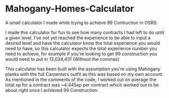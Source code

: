 # Mahogany-Homes-Calculator
A small calculator I made while trying to achieve 99 Contruction in OSRS.

I made this calculator for fun to see how many contracts I had left to do until a given level, I've not yet reached the experience to be able to input a desired level and have the calculator know the total experience you would need to have, so this calculator expects the total experience number you need to achieve, for example if you're looking to get 99 construction you would need to put in 13,034,431 (Without the commas) 

This calculator has been built with the assumption you're using Mahogany planks with the full Carpenters outfit as this was based on my own account. As mentioned in the comments of the code, I worked out on average the total xp for a contract was ~4,445xp per contract which worked out to be about right once I achieved 99 Construction. 

